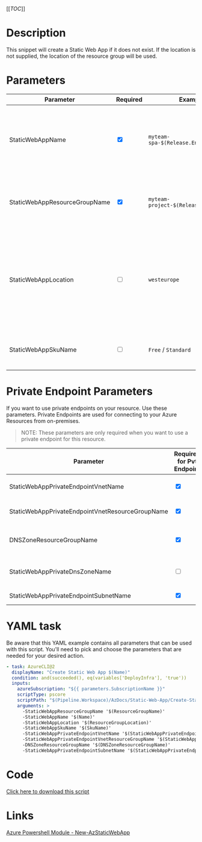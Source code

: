 [[_TOC_]]

# Description

This snippet will create a Static Web App if it does not exist. If the location is not supplied, the location of the resource group will be used.

# Parameters

| Parameter                     | Required                        | Example Value                               | Description                                                                                                                |
| ----------------------------- | ------------------------------- | ------------------------------------------- | -------------------------------------------------------------------------------------------------------------------------- |
| StaticWebAppName              | <input type="checkbox" checked> | `myteam-spa-$(Release.EnvironmentName)`     | Name of the Static Web App. Please note that it is not the url of the created statis web app site                          |
| StaticWebAppResourceGroupName | <input type="checkbox" checked> | `myteam-project-$(Release.EnvironmentName)` | The name for the resource group to deploy the static webpp.                                                                |
| StaticWebAppLocation          | <input type="checkbox">         | `westeurope`                                | The location in Azure the resource should be created, if not supplied it will default on the resource group location.      |
| StaticWebAppSkuName           | <input type="checkbox">         | `Free` / `Standard`                         | Sku type of the static web app. See [the features](https://docs.microsoft.com/en-us/azure/static-web-apps/plans#features). |

# Private Endpoint Parameters

If you want to use private endpoints on your resource. Use these parameters. Private Endpoints are used for connecting to your Azure Resources from on-premises.

> NOTE: These parameters are only required when you want to use a private endpoint for this resource.

| Parameter                                        | Required for Pvt Endpoint       | Example Value                           | Description                                                                                                              |
| ------------------------------------------------ | ------------------------------- | --------------------------------------- | ------------------------------------------------------------------------------------------------------------------------ |
| StaticWebAppPrivateEndpointVnetName              | <input type="checkbox" checked> | `my-vnet-$(Release.EnvironmentName)`    | The name of the VNET to place the Static Web App  Private Endpoint in.                                                   |
| StaticWebAppPrivateEndpointVnetResourceGroupName | <input type="checkbox" checked> | `sharedservices-rg`                     | The ResourceGroup where your VNET, for your App Service Private Endpoint, resides in.                                    |
| DNSZoneResourceGroupName                         | <input type="checkbox" checked> | `MyDNSZones-$(Release.EnvironmentName)` | Make sure to use the shared DNS Zone resource group (you can only register a zone once per subscription).                |
| StaticWebAppPrivateDnsZoneName                   | <input type="checkbox">         | `privatelink.azurestaticapps.net`       | The DNS Zone to use. If you are not sure, it's safe to use `privatelink.azurestaticapps.net` as value for StaticWebApps. |
| StaticWebAppPrivateEndpointSubnetName            | <input type="checkbox" checked> | `app-subnet-3`                          | The subnet to place the private endpoint for this StaticWebApp in                                                        |

# YAML task

Be aware that this YAML example contains all parameters that can be used with this script. You'll need to pick and choose the parameters that are needed for your desired action.

```yaml
- task: AzureCLI@2
  displayName: "Create Static Web App $(Name)"
  condition: and(succeeded(), eq(variables['DeployInfra'], 'true'))
  inputs:
    azureSubscription: "${{ parameters.SubscriptionName }}"
    scriptType: pscore
    scriptPath: "$(Pipeline.Workspace)/AzDocs/Static-Web-App/Create-Static-Web-App.ps1"
    arguments: >
      -StaticWebAppResourceGroupName '$(ResourceGroupName)' 
      -StaticWebAppName '$(Name)' 
      -StaticWebAppLocation '$(ResourceGroupLocation)' 
      -StaticWebAppSkuName '$(SkuName)'
      -StaticWebAppPrivateEndpointVnetName '$(StaticWebAppPrivateEndpointVnetName)'
      -StaticWebAppPrivateEndpointVnetResourceGroupName '$(StaticWebAppPrivateEndpointVnetResourceGroupName)'
      -DNSZoneResourceGroupName '$(DNSZoneResourceGroupName)'
      -StaticWebAppPrivateEndpointSubnetName '$(StaticWebAppPrivateEndpointSubnetName)'
```

# Code

[Click here to download this script](../../../../src/Static-Web-App/Create-Static-Web-App.ps1)

# Links

[Azure Powershell Module - New-AzStaticWebApp](https://docs.microsoft.com/en-us/powershell/module/az.websites/new-azstaticwebapp)
